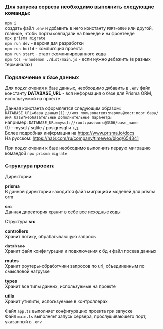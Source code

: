 ### Для запуска сервера необходимо выполнить следующие команды:

```npm i```\
создать файл ```.env``` и добавить в него константу ```PORT=5000``` или другой, главное, чтобы порты совпадали на
бэкенде и на фронтенде \
```npx prisma migrate``` \
```npm run dev``` - версия для разработки \
```npm run build``` - компиляция проекта \
```npm run start``` - старт скомпилированного кода \
```npm tcs -w``` ```nodemon ./dist/main.js``` - если нужно дебажить (в разных терминалах)

### Подключение к базе данных

Для подключения к базе данных, необходимо добавить в ```.env``` файл константу
**DATABASE_URL** - вся информация о базе для Prisma ORM, используемой на проекте

Данная константа оформляется следующим образом: \
```DATABASE_URL=база данных(1)://имя пользователя:пароль@хост:порт базы/имя базы?необязательные дополнительные параметры```\
например: ```DATABASE_URL=mysql://root:password@3306/base_name``` \
(1) - mysql / sqlite / postgresql и т.д. \
Более подробная информация на https://www.prisma.io/docs \
На русском: https://habr.com/ru/company/timeweb/blog/654341

При подключении к базе необходимо выполнить первую миграцию командой ```npx prisma migrate```

### Структура проекта
Директории:

**prisma** \
В данной директории находится файл миграций и моделей для prisma orm

**src** \
Данная директория хранит в себе все исходные коды

Структура **src**

**controllers** \
Хранит логику, обрабатывающую запросы

**database** \
Хранит файл конфигурации и подключения к бд и файл посева данных

**routes** \
Хранит роутеры-обработчики запросов по url, объединенным по смысловой нагрузке

**types** \
Хранит все типы данных, используемые на проекте

**utils** \
Хранит утилиты, используемые в контроллерах

Файл ```app.ts``` выполняет конфигурацию проекта при запуске \
Файл ```main.ts``` выполняет запуск сервера, прослушивающего порт, указанный в ```.env```
